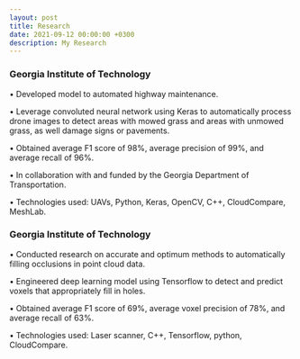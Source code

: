 ```yaml
---
layout: post
title: Research
date: 2021-09-12 00:00:00 +0300
description: My Research
---
```

### Georgia Institute of Technology 
• Developed model to automated highway maintenance. 

• Leverage convoluted neural network using Keras to automatically process drone images to detect areas with mowed grass and areas with unmowed grass, as well damage signs or pavements. 

• Obtained average F1 score of 98%, average precision of 99%, and average recall of 96%.

• In collaboration with and funded by the Georgia Department of Transportation. 

• Technologies used: UAVs, Python, Keras, OpenCV, C++, CloudCompare, MeshLab. 

### Georgia Institute of Technology 
• Conducted research on accurate and optimum methods to automatically filling occlusions in point cloud data. 

• Engineered deep learning model using Tensorflow to detect and predict voxels that appropriately fill in holes.

• Obtained average F1 score of 69%, average voxel precision of 78%, and average recall of 63%. 

• Technologies used: Laser scanner, C++, Tensorflow, python, CloudCompare.